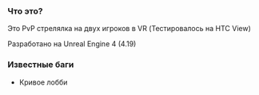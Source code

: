 ﻿### Что это?
Это PvP стрелялка на двух игроков в VR (Тестировалось на HTC View)

Разработано на Unreal Engine 4 (4.19)

### Известные баги

- Кривое лобби
